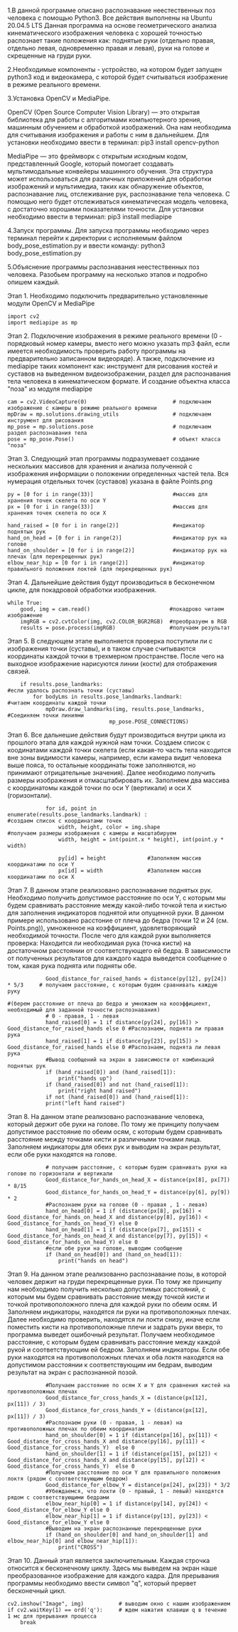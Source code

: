 1.В данной программе описано распознавание неестественных поз человека с помощью Python3. Все действия выполнены на Ubuntu 20.04.5 LTS 
Данная программа на основе геометрического анализа кинематического изображения человека с хорошей точностью распознает такие положения как: поднятые руки (отдельно правая, отдельно левая, одновременно правая и левая), руки на голове и скрещенные на груди руки.

2.Необходимые компоненты - устройство, на котором будет запущен python3 код и видеокамера, с которой будет считываться изображение в режиме реального времени.

3.Установка OpenCV и MediaPipe.

OpenCV (Open Source Computer Vision Library) — это открытая библиотека для работы с алгоритмами компьютерного зрения, машинным обучением и обработкой изображений. 
Она нам необходима для считывания изображения и работы с ним в дальнейшем.
Для установки необходимо ввести в терминал: pip3 install opencv-python

MediaPipe — это фреймворк с открытым исходным кодом, представленный Google, который помогает создавать мультимодальные конвейеры машинного обучения. Эта структура может использоваться для различных приложений для обработки изображений и мультимедиа, таких как обнаружение объектов, распознавание лиц, отслеживание рук, распознавание тела человека. С помощью него будет отслеживаться кинематическая модель человека, с достаточно хорошими показателями точности.
Для установки необходимо ввести в терминал: pip3 install mediapipe

4.Запуск программы.
Для запуска программы необходимо через терминал перейти к директории с исполняемым файлом body_pose_estimation.py и ввести команду: python3 body_pose_estimation.py 

5.Объяснение программы распознавания неестественных поз человека. 
Разобьем программу на несколько этапов и подробно опишем каждый.

Этап 1.
Необходимо подключить предварительно установленные модули OpenCV и MediaPipe

    import cv2
    import mediapipe as mp

Этап 2.
    Подключение изображения в режиме реального времени (0 - порядковый номер камеры, вместо него можно указать mp3 файл, если имеется необходимость проверить работу программы на предварительно записанном видеоряде).
    А также, подключение из mediapipe таких компонент как: инструмент для рисования костей и суставов на выведенном видеоизображении, раздел для распознавания тела человека в кинематическом формате.
    И создание объектна класса "поза" из модуля mediapipe
    
    cam = cv2.VideoCapture(0)                           # подключаем изображение с камеры в режиме реального времени
    mpDraw = mp.solutions.drawing_utils                 # подключаем инструмент для рисования
    mp_pose = mp.solutions.pose                         # подключаем раздел распознавания тела
    pose = mp_pose.Pose()                               # объект класса "поза"

Этап 3.
Следующий этап программы подразумевает создание нескольких массивов для хранения и анализа полученной с изображения информации о положении определенных частей тела.
Вся нумерация отдельных точек (суставов) указана в файле Points.png 

    py = [0 for i in range(33)]                         #массив для хранения точек скелета по оси Y
    px = [0 for i in range(33)]                         #массив для хранения точек скелета по оси X

    hand_raised = [0 for i in range(2)]                 #индикатор поднятых рук
    hand_on_head = [0 for i in range(2)]                #индикатор рук на голове
    hand_on_shoulder = [0 for i in range(2)]            #индикатор рук на плечах (для перекрещенных рук)
    elbow_near_hip = [0 for i in range(2)]              #индикатор правильного положения локтей (для перекрещенных рук)

Этап 4.
Дальнейшие действия будут производиться в бесконечном цикле, для покадровой обработки изображения.

    while True:
        good, img = cam.read()                         #покадрово читаем изображение
        imgRGB = cv2.cvtColor(img, cv2.COLOR_BGR2RGB)  #преобразуем в RGB
        results = pose.process(imgRGB)                 #получаем результат

Этап 5.
В следующем этапе выполняется проверка поступили ли с изображения точки (суставы), и в таком случае считываются координаты каждой точки в трехмерном пространстве. После чего на выходное изображение нарисуются линии (кости) для отображения связей.

        if results.pose_landmarks:                                      #если удалось распознать точки (суставы)
            for bodyLms in results.pose_landmarks.landmark:             #читаем координаты каждой точки
                mpDraw.draw_landmarks(img, results.pose_landmarks,      #Соединяем точки линиями
                                    mp_pose.POSE_CONNECTIONS)
Этап 6.
Все дальнешие действия будут производиться внутри цикла из прошлого этапа для каждой нужной нам точки.
Создаем список с коодинатами каждой точки скелета (если какая-то часть тела находится вне зоны видимости камеры, например, если камера видит человека выше пояса, то остальные координаты тоже заполняются, но принимают отрицательные значения). Далее необходимо получить размеры изображения и отмасштабировать их. Заполняем два массива с координатомы каждой точки по оси Y (вертикали) и оси X (горизонтали).

                for id, point in enumerate(results.pose_landmarks.landmark) :                           #создаем список с координатами точек
                    width, height, color = img.shape                                                    #получаем размеры изображения с камеры и масштабируем
                    width, height = int(point.x * height), int(point.y * width)

                    py[id] = height             #Заполняем массив координатами по оси Y
                    px[id] = width              #Заполняем массив координатами по оси X
Этап 7.
В данном этапе реализовано распознавание поднятых рук.
Необходимо получить допустимое расстояние по оси Y, с которым мы будем сравнивать расстояние между какой-либо точкой тела и кистью для заполнения индикаторов поднятой или опущенной руки.
В данном примере использовано расстоние от плеча до бедра (точки 12 и 24 (см. Points.png)), умноженное на коэффициент, удовлетворяющий необходимой точности.
После чего для каждой руки выполняется проверка: Находится ли необходимая рука (точка кисти) на достаточном расстоянии от соответствующего ей бедра.
В зависимости от полученных результатов для каждого кадра выведется сообщение о том, какая рука поднята или подняты обе.

                Good_distance_for_raised_hands = distance(py[12], py[24]) * 5/3     # получаем расстояние, с которым будем сравнивать каждую руку 
                                                                                #(берем расстояние от плеча до бедра и умножаем на кооэффициент, необходимый для заданной точности распознавания)       
                # 0 - правая, 1 - левая
                hand_raised[0] = 1 if distance(py[24], py[16]) > Good_distance_for_raised_hands else 0 #Распознаем, поднята ли правая рука
                hand_raised[1] = 1 if distance(py[23], py[15]) > Good_distance_for_raised_hands else 0 #Распознаем, поднята ли левая рука
                #Вывод сообщений на экран в зависимости от комбинаций поднятых рук
                if (hand_raised[0]) and (hand_raised[1]):
                    print("hands up")
                if (hand_raised[0]) and not (hand_raised[1]):
                    print("right hand raised")
                if not (hand_raised[0]) and (hand_raised[1]):
                print("left hand raised")

Этап 8. 
На данном этапе реализовано распознавание человека, который держит обе руки на голове.
По тому же принципу получаем допустимое расстояние по обеим осям, с которым будем сравнивать расстояние между точками кисти и различными точками лица.
Заполняем индикаторы для обеих рук и выводим на экран результат, если обе руки находятся на голове.

                # получаем расстояние, с которым будем сравнивать руки на голове по горизонтали и вертикали 
                Good_distance_for_hands_on_head_X = distance(px[8], px[7]) * 8/15 
                Good_distance_for_hands_on_head_Y = distance(py[6], py[9]) * 2
                #Распознаем руки на голове (0 - правая , 1 - левая)
                hand_on_head[0] = 1 if (distance(px[8], px[16]) < Good_distance_for_hands_on_head_X and distance(py[8], py[16]) < Good_distance_for_hands_on_head_Y) else 0
                hand_on_head[1] = 1 if (distance(px[7], px[15]) < Good_distance_for_hands_on_head_X and distance(py[7], py[15]) < Good_distance_for_hands_on_head_Y) else 0
                #если обе руки на голове, выводим сообщение
                if (hand_on_head[0]) and (hand_on_head[1]):
                    print("hands on head")
                
Этап 9. 
На данном этапе реализованно распознавание позы, в которой человек держит на груди перекрещенные руки.
По тому же принципу нам необходимо получить несколько допустимых расстояний, с которым мы будем сравнивать расстояние между точкой кисти и точкой противоположного плеча для каждой руки по обеим осям.
И Заполняем индикаторы, находятся ли руки на противоположных плечах. 
Далее необходимо проверить, находятся ли локти снизу, иначе если поместить кисти на противоположные плечи и задрать руки вверх, то программа выведет ошибочный результат.
Получаем необходимое расстояние, с которым будем сравнивать расстояние между каждой рукой и соответствующим ей бедром.
Заполняем индикаторы. Если обе руки находятся на противоположных плечах и оба локтя находятся на допустимом расстоянии к соответствующим им бедрам, выводим результат на экран с распознанной позой.

                #Получаем расстояние по осям X и Y для сравнения кистей на противоположных плечах
                Good_distance_for_cross_hands_X = (distance(px[12], px[11]) / 3)
                Good_distance_for_cross_hands_Y = (distance(px[12], px[11]) / 3)
                #Распознаем руки (0 - правая, 1 - левая) на противоположных плечах по обеим координатам
                hand_on_shoulder[0] = 1 if (distance(px[16], px[11]) < Good_distance_for_cross_hands_X and distance(py[16], py[11]) < Good_distance_for_cross_hands_Y)  else 0
                hand_on_shoulder[1] = 1 if (distance(px[15], px[12]) < Good_distance_for_cross_hands_X and distance(py[15], py[12]) < Good_distance_for_cross_hands_Y)  else 0
                #Получаем расстояние по оси Y для правильного положения локтя (рядом с соответствующим бедром)
                Good_distance_for_elbow_Y = distance(px[24], px[23]) * 3/2
                #Убеждаемся, что локти (0 - правый, 1 - левый) находятся рядом с соответствующими бедрами
                elbow_near_hip[0] = 1 if distance(py[14], py[24]) < Good_distance_for_elbow_Y else 0
                elbow_near_hip[1] = 1 if distance(py[13], py[23]) < Good_distance_for_elbow_Y else 0
                #Выводим на экран распознанные перекрещенные руки
                if (hand_on_shoulder[0] and hand_on_shoulder[1] and elbow_near_hip[0] and elbow_near_hip[1]):
                    print("CROSS")
                
Этап 10.
Данный этап является заключительным. Каждая строчка относится к бесконечному циклу.
Здесь мы выведем на экран наше преобразованное изображение для каждого кадра.
Для прерывания программы необходимо ввести символ "q", который прервет бесконечный цикл.

    cv2.imshow("Image", img)           # выводим окно с нашим изображением
    if cv2.waitKey(1) == ord('q'):     # ждем нажатия клавиши q в течение 1 мс для прерывания процесса
        break    

